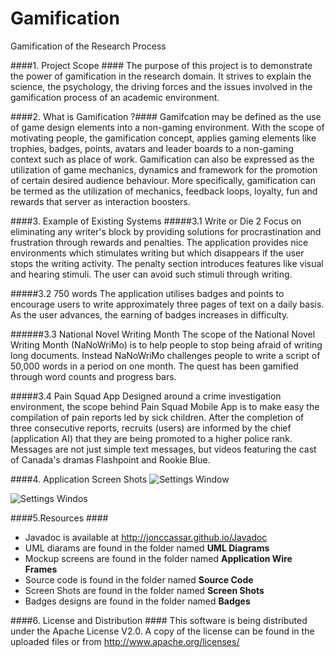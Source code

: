 Gamification
============

Gamification of the Research Process

####1. Project Scope ####
The purpose of this project is to demonstrate the power of gamification in the research domain. It strives to explain the science, the psychology, the driving forces and the issues involved in the gamification process of an academic environment. 

####2. What is Gamification ?####
Gamifcation may be defined as the use of game design elements into a non-gaming environment. With the scope of motivating people, the gamification concept, applies gaming elements like trophies, badges, points, avatars and leader boards to a non-gaming context such as place of work.  Gamification can also be expressed as the utilization of game mechanics, dynamics and framework for the promotion of certain desired audience behaviour. More specifically, gamification can be termed as the utilization of mechanics, feedback loops, loyalty, fun and rewards that server as interaction boosters.

####3. Example of Existing Systems
#####3.1 Write or Die 2 
Focus on eliminating any writer's block by providing solutions for procrastination and frustration through rewards and penalties. The application provides nice environments which stimulates writing but which disappears if the user stops the writing activity. The penalty section introduces features like visual and hearing stimuli. The user can avoid such stimuli through writing.

#####3.2 750 words 
The application utilises badges and points to encourage users to write approximately three pages of text on a daily basis. As the user advances, the earning of badges increases in difficulty.

######3.3 National Novel Writing Month 
The scope of the National Novel Writing Month (NaNoWriMo) is to help people to stop being afraid of writing long documents.  Instead NaNoWriMo challenges people to write a script of 50,000 words in a period on one month. The quest has been gamified through word counts and progress bars.

#####3.4 Pain Squad App 
Designed around a crime investigation environment, the scope behind Pain Squad Mobile App is to make easy the compilation of pain reports led by sick children. After the completion of three consecutive reports, recruits (users) are informed by the chief (application AI) that they are being promoted to a higher police rank. Messages are not just simple text messages, but videos featuring the cast of Canada's dramas Flashpoint and Rookie Blue.


####4. Application Screen Shots
![Settings Window](https://raw2.github.com/jonccassar/Gamification/master/Screen%20Shots/pic1.png)


![Settings Windos](https://raw2.github.com/jonccassar/Gamification/master/Screen%20Shots/pic2.png)

####5.Resources ####
* Javadoc is available at http://jonccassar.github.io/Javadoc
* UML diarams are found in the folder named __UML Diagrams__
* Mockup screens are found in the folder named __Application Wire Frames__
* Source code is found in the folder named __Source Code__
* Screen Shots are found in the folder named __Screen Shots__
* Badges designs are found in the folder named __Badges__

####6. License and Distribution ####
This software is being distributed under the Apache License V2.0. A copy of the license can be found in the uploaded files or from http://www.apache.org/licenses/


